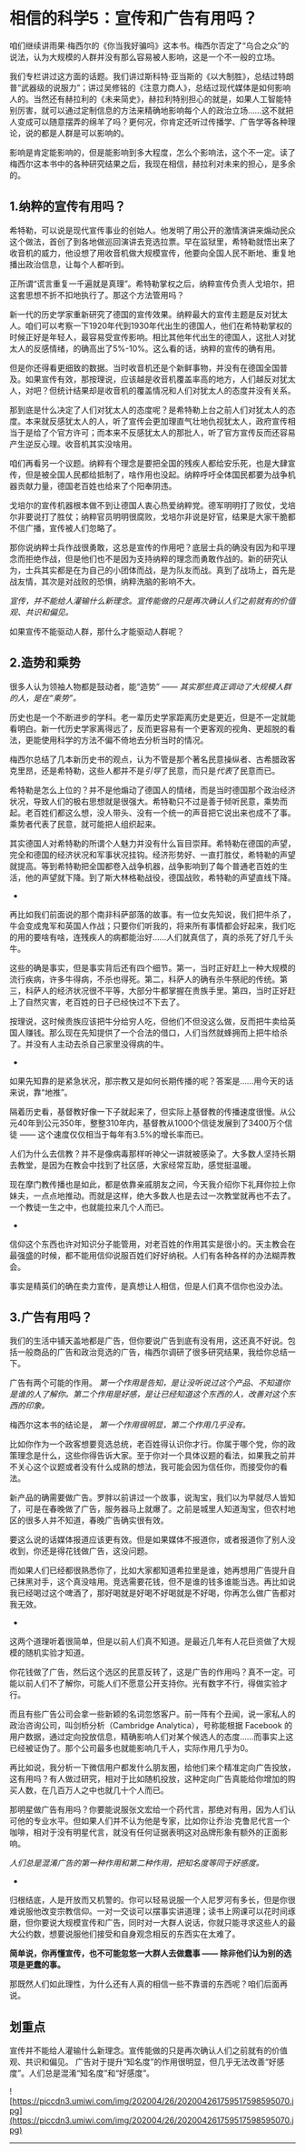 # 相信的科学5：宣传和广告有用吗？

咱们继续讲雨果·梅西尔的《你当我好骗吗》这本书。梅西尔否定了“乌合之众”的说法，认为大规模的人群并没有那么容易被人影响，这是一个不一般的立场。

我们专栏讲过这方面的话题。我们讲过斯科特·亚当斯的《以大制胜》，总结过特朗普“武器级的说服力”；讲过吴修铭的《注意力商人》，总结过现代媒体是如何影响人的。当然还有赫拉利的《未来简史》，赫拉利特别担心的就是，如果人工智能特别厉害，就可以通过定制信息的方法来精确地影响每个人的政治立场……这不就把人变成可以随意摆弄的绵羊了吗？更何况，你肯定还听过传播学、广告学等各种理论，说的都是人群是可以影响的。

影响是肯定能影响的，但是能影响到多大程度，怎么个影响法，这个不一定。读了梅西尔这本书中的各种研究结果之后，我现在相信，赫拉利对未来的担心，是多余的。

## 1.纳粹的宣传有用吗？

希特勒，可以说是现代宣传事业的创始人。他发明了用公开的激情演讲来煽动民众这个做法，首创了到各地做巡回演讲去竞选拉票。早在监狱里，希特勒就悟出来了收音机的威力，他设想了用收音机做大规模宣传，他要向全国人民不断地、重复地播出政治信息，让每个人都听到。

正所谓“谎言重复一千遍就是真理”。希特勒掌权之后，纳粹宣传负责人戈培尔，把这套思想不折不扣地执行了。那这个方法管用吗？

新一代的历史学家重新研究了德国的宣传效果。纳粹最大的宣传主题是反对犹太人。咱们可以考察一下1920年代到1930年代出生的德国人，他们在希特勒掌权的时候正好是年轻人，最容易受宣传影响。相比其他年代出生的德国人，这批人对犹太人的反感情绪，的确高出了5%-10%。这么看的话，纳粹的宣传的确有用。

但是你还得看更细致的数据。当时收音机还是个新鲜事物，并没有在德国全国普及。如果宣传有效，那按理说，应该越是收音机覆盖率高的地方，人们越反对犹太人，对吧？但统计结果却是收音机的覆盖情况和人们对犹太人的态度并没有关系。

那到底是什么决定了人们对犹太人的态度呢？是希特勒上台之前人们对犹太人的态度。本来就反感犹太人的人，听了宣传会更加理直气壮地仇视犹太人，政府宣传相当于是给了个官方许可；而本来不反感犹太人的那批人，听了官方宣传反而还容易产生逆反心理。收音机其实没啥用。

咱们再看另一个议题。纳粹有个理念是要把全国的残疾人都给安乐死，也是大肆宣传，但是被全国人民都给抵制了，啥作用也没起。纳粹呼吁全体国民都要为战争机器贡献力量，德国老百姓也给来了个阳奉阴违。

戈培尔的宣传机器根本做不到让德国人衷心热爱纳粹党。德军明明打了败仗，戈培尔非要说打了胜仗；纳粹官员明明很腐败，戈培尔非说是好官，结果是大家干脆都不信广播，宣传被人们忽略了。

那你说纳粹士兵作战很勇敢，这总是宣传的作用吧？底层士兵的确没有因为和平理念而拒绝作战，但是他们也不是因为支持纳粹的理念而勇敢作战的。新的研究认为，士兵其实都是在为自己的小团体而战，是为队友而战。真到了战场上，首先是战友情，其次是对战败的恐惧，纳粹洗脑的影响不大。

 *宣传，并不能给人灌输什么新理念。宣传能做的只是再次确认人们之前就有的价值观、共识和偏见。*

如果宣传不能驱动人群，那什么才能驱动人群呢？

## 2.造势和乘势

很多人认为领袖人物都是鼓动者，能“造势” —— *其实那些真正调动了大规模人群的人，是在“乘势”。*

历史也是一个不断进步的学科。老一辈历史学家距离历史是更近，但是不一定就能看明白。新一代历史学家离得远了，反而更容易有一个更客观的视角、更超脱的看法，更能使用科学的方法不偏不倚地去分析当时的情况。

梅西尔总结了几本新历史书的观点，认为不管是那个著名民意操纵者、古希腊政客克里昂，还是希特勒，这些人都并不是*引导*了民意，而只是*代表*了民意而已。

希特勒是怎么上位的？并不是他煽动了德国人的情绪，而是当时德国那个政治经济状况，导致人们的极右思想就是很强大。希特勒只不过是善于倾听民意，乘势而起。老百姓们都这么想，没人带头、没有一个统一的声音把它说出来也成不了事。乘势者代表了民意，就可能把人组织起来。

其实德国人对希特勒的所谓个人魅力并没有什么盲目崇拜。希特勒在德国的声望，完全和德国的经济状况和军事状况挂钩。经济形势好、一直打胜仗，希特勒的声望就提高。等到希特勒把全国都卷入战争机器，战争影响到了每个普通老百姓的生活，他的声望就下降。到了斯大林格勒战役，德国战败，希特勒的声望直线下降。

*

再比如我们前面说的那个南非科萨部落的故事。有一位女先知说，我们把牛杀了，牛会变成鬼军和英国人作战；只要你们听我的，将来所有事情都会好起来，我们吃的用的要啥有啥，连残疾人的病都能治好……人们就真信了，真的杀死了好几千头牛。

这些的确是事实，但是事实背后还有四个细节。第一，当时正好赶上一种大规模的流行疾病，许多牛得病，不杀也得死。第二，科萨人的确有杀牛祭祀的传统。第三，科萨人的经济状况很不平等，大部分牛都掌握在贵族手里。第四，当时正好赶上了自然灾害，老百姓的日子已经快过不下去了。

按理说，这时候贵族应该把牛分给穷人吃，但他们不但没这么做，反而把牛卖给英国人赚钱。那么现在先知提供了一个合法的借口，人们当然就蜂拥而上把牛给杀了。并没有人主动去杀自己家里没得病的牛。

*

如果先知靠的是紧急状况，那宗教又是如何长期传播的呢？答案是……用今天的话来说，靠“地推”。

隔着历史看，基督教好像一下子就起来了，但实际上基督教的传播速度很慢。从公元40年到公元350年，整整310年内，基督教从1000个信徒发展到了3400万个信徒 —— 这个速度仅仅相当于每年有3.5%的增长率而已。

人们为什么去信教？并不是像病毒那样听神父一讲就被感染了。大多数人坚持长期去教堂，是因为在教会中找到了社区感，大家经常互助，感觉挺温暖。

现在摩门教传播也是如此，都是依靠亲戚朋友之间，今天我介绍你下礼拜你拉上你妹夫，一点点地推动。而就是这样，绝大多数人也是去过一次教堂就再也不去了。一个教徒一生之中，也就能拉来几个人而已。

*

信仰这个东西也许对知识分子能管用，对老百姓的作用其实是很小的。天主教会在最强盛的时候，都不能用信仰说服百姓们好好纳税。人们有各种各样的办法糊弄教会。

事实是精英们的确在卖力宣传，是真想让人相信，但是人们真不信你也没办法。

## 3.广告有用吗？

我们的生活中铺天盖地都是广告，但你要说广告到底有没有用，这还真不好说。包括一般商品的广告和政治竞选的广告，梅西尔调研了很多研究结果，我给你总结一下。

广告有两个可能的作用。 *第一个作用是告知，是让没听说过这个产品、不知道你是谁的人了解你。第二个作用是好感，是让已经知道这个东西的人，改善对这个东西的印象。*

梅西尔这本书的结论是， *第一个作用很明显，第二个作用几乎没有。*

比如你作为一个政客想要竞选总统，老百姓得认识你才行。你属于哪个党，你的政策理念是什么，这些你得告诉大家。至于你对一个具体议题的看法，如果我之前并不关心这个议题或者没有什么成熟的想法，我可能会因为信任你，而接受你的看法。

新产品的确需要做广告。罗胖以前讲过一个故事，说淘宝，我们以为早就尽人皆知了，可是在春晚做了广告，服务器马上就爆了。之前是城里人知道淘宝，但农村地区的很多人并不知道，春晚广告确实很有效。

要这么说的话媒体报道应该更有效。但是如果媒体不报道你，或者报道你了别人没收到，你还是得花钱做广告，这没问题。

而如果人们已经都很熟悉你了，比如大家都知道希拉里是谁，她再想用广告提升自己抹黑对手，这个真没啥用。竞选需要花钱，但不是谁的钱多谁能当选。再比如说我已经喝过这个啤酒了，那好喝就是好喝不好喝就是不好喝，你再怎么做广告都对我无效。

*

这两个道理听着很简单，但是以前人们真不知道。是最近几年有人花巨资做了大规模的随机实验才知道。

你花钱做了广告，然后这个选区的民意反转了，这是广告的作用吗？真不一定。可能以前人们不了解你，可能人们不愿意公开支持你。光有数字不行，得做实验才行。

而且有些广告公司会拿一些新颖的名词忽悠客户。前一阵有个丑闻，说一家私人的政治咨询公司，叫剑桥分析（Cambridge Analytica），号称能根据 Facebook 的用户数据，通过定向投放信息，精确影响人们对某个候选人的态度……而事实上这已经被证伪了。那个公司最多也就能影响几千人，实际作用几乎为0。

再比如说，我分析一下微信用户都发什么朋友圈，给他们来个精准定向广告投放，这有用吗？有人做过研究，相对于比如随机投放，这种定向广告真能给你增加的购买人数，在几百万人之中也就几十个人而已。

那明星做广告有用吗？你要能说服张文宏给一个药代言，那绝对有用，因为人们认可他的专业水平。但如果人们并不认为他是专家，比如你让乔治·克鲁尼代言一个咖啡，相对于没有明星代言，就没有任何证据表明这对品牌形象有额外的正面影响。

 *人们总是混淆广告的第一种作用和第二种作用，把知名度等同于好感度。*

*

归根结底，人是开放而又机警的。你可以轻易说服一个人尼罗河有多长，但是你很难说服他改变宗教信仰。一对一交谈可以摆事实讲道理；读书上网课可以花时间琢磨，但你要说大规模宣传和广告，同时对一大群人说话，你就只能寻求这些人的最大公约数，想要说服他们接受和自身观念相反的东西实在太难了。

 **简单说，你再懂宣传，也不可能忽悠一大群人去做蠢事 —— 除非他们认为别的选项是更蠢的事。**

那既然人们如此理性，为什么还有人真的相信一些不靠谱的东西呢？咱们后面再说。

## 划重点

宣传并不能给人灌输什么新理念。宣传能做的只是再次确认人们之前就有的价值观、共识和偏见。
广告对于提升“知名度”的作用很明显，但几乎无法改善“好感度”。人们总是混淆“知名度”和“好感度”。

![https://piccdn3.umiwi.com/img/202004/26/202004261759517598595070.jpg](https://piccdn3.umiwi.com/img/202004/26/202004261759517598595070.jpg)

---
